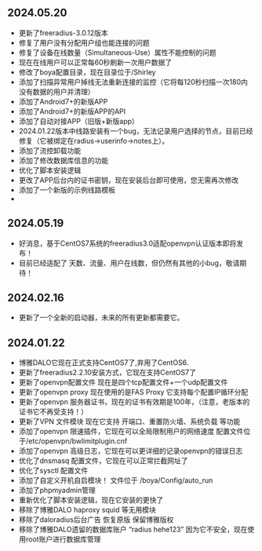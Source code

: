 ## 2024.05.20
* 更新了freeradius-3.0.12版本
* 修复了用户没有分配用户组也能连接的问题
* 修复了设备在线数量（Simultaneous-Use）属性不能控制的问题
* 现在在线用户可以正常每60秒刷新一次用户数据了
* 修改了boya配置目录，现在目录位于/Shirley
* 添加了扫描异常用户掉线无法重新连接的监控（它将每120秒扫描一次180内没有数据的用户并清理）
* 添加了Android7+的新版APP
* 添加了Android7+的新版APP的API
* 添加了自动对接APP（旧版+新版app）
* 2024.01.22版本中线路安装有一个bug，无法记录用户选择的节点，目前已经修复（它被绑定在radius->userinfo->notes上）。
* 添加了流控卸载功能
* 添加了修改数据库信息的功能
* 优化了脚本安装逻辑
* 更改了APP后台内的证书密钥，现在安装后台即可使用，您无需再次修改
* 添加了一个新版的示例线路模板
* 



## 2024.05.19
* 好消息，基于CentOS7系统的freeradius3.0适配openvpn认证版本即将发布！
* 目前已经适配了 天数、流量、用户在线数，但仍然有其他的小bug，敬请期待！

## 2024.02.16
* 更新了一个全新的启动器，未来的所有更新都需要它。

## 2024.01.22
* 博雅DALO它现在正式支持CentOS7了,弃用了CentOS6.
* 更新了freeradius2.2.10安装方式，它现在支持CentOS7了
* 更新了openvpn配置文件 现在是四个tcp配置文件+一个udp配置文件
* 更新了openvpn proxy 现在使用的是FAS Proxy 它支持每个配置IP循环分配
* 更新了openvpn 服务器证书，现在的证书有效期是100年，（注意，老版本的证书它不再受支持！）
* 更新了VPN 文件模块 现在它支持 开端口、重置防火墙、系统负载 等功能
* 添加了openvpn 限速插件，它现在可以全局限制用户的网络速度 配置文件位于/etc/openvpn/bwlimitplugin.cnf
* 添加了openvpn 高级日志，它现在可以更详细的记录openvpn的错误日志
* 优化了dnsmasq 配置文件，它现在可以正常拦截网址了
* 优化了sysctl 配置文件
* 添加了自定义开机自启模块！ 文件位于 /boya/Config/auto_run
* 添加了phpmyadmin管理
* 重新优化了脚本安装逻辑，现在它安装的更快了
* 移除了博雅DALO haproxy squid 等无用模块
* 移除了daloradius后台广告 恢复原版 保留博雅版权
* 移除了博雅DALO遗留的数据库账户 “radius hehe123” 因为它不安全，现在使用root账户进行数据库管理
